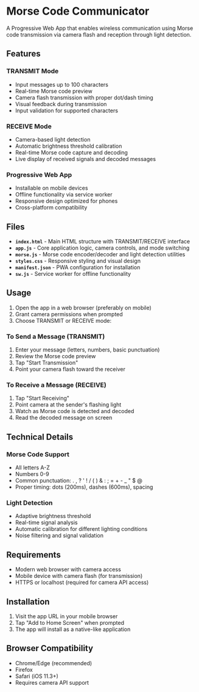 # Morse Code Communicator

A Progressive Web App that enables wireless communication using Morse code transmission via camera flash and reception through light detection.

## Features

### TRANSMIT Mode
- Input messages up to 100 characters
- Real-time Morse code preview
- Camera flash transmission with proper dot/dash timing
- Visual feedback during transmission
- Input validation for supported characters

### RECEIVE Mode
- Camera-based light detection
- Automatic brightness threshold calibration
- Real-time Morse code capture and decoding
- Live display of received signals and decoded messages

### Progressive Web App
- Installable on mobile devices
- Offline functionality via service worker
- Responsive design optimized for phones
- Cross-platform compatibility

## Files

- **`index.html`** - Main HTML structure with TRANSMIT/RECEIVE interface
- **`app.js`** - Core application logic, camera controls, and mode switching
- **`morse.js`** - Morse code encoder/decoder and light detection utilities
- **`styles.css`** - Responsive styling and visual design
- **`manifest.json`** - PWA configuration for installation
- **`sw.js`** - Service worker for offline functionality

## Usage

1. Open the app in a web browser (preferably on mobile)
2. Grant camera permissions when prompted
3. Choose TRANSMIT or RECEIVE mode:

### To Send a Message (TRANSMIT)
1. Enter your message (letters, numbers, basic punctuation)
2. Review the Morse code preview
3. Tap "Start Transmission"
4. Point your camera flash toward the receiver

### To Receive a Message (RECEIVE)
1. Tap "Start Receiving" 
2. Point camera at the sender's flashing light
3. Watch as Morse code is detected and decoded
4. Read the decoded message on screen

## Technical Details

### Morse Code Support
- All letters A-Z
- Numbers 0-9
- Common punctuation: . , ? ' ! / ( ) & : ; = + - _ " $ @
- Proper timing: dots (200ms), dashes (600ms), spacing

### Light Detection
- Adaptive brightness threshold
- Real-time signal analysis
- Automatic calibration for different lighting conditions
- Noise filtering and signal validation

## Requirements

- Modern web browser with camera access
- Mobile device with camera flash (for transmission)
- HTTPS or localhost (required for camera API access)

## Installation

1. Visit the app URL in your mobile browser
2. Tap "Add to Home Screen" when prompted
3. The app will install as a native-like application

## Browser Compatibility

- Chrome/Edge (recommended)
- Firefox 
- Safari (iOS 11.3+)
- Requires camera API support